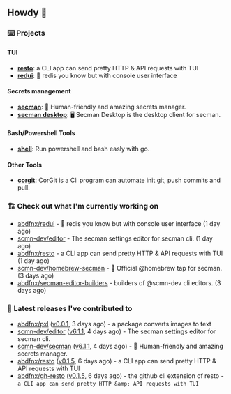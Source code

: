 ## Howdy 👋

### ⌨️ Projects

#### TUI

- [**resto**](https://github.com/abdfnx/resto): a CLI app can send pretty HTTP & API requests with TUI
- [**redui**](https://github.com/abdfnx/redui): 🎲 redis you know but with console user interface

#### Secrets management

- [**secman**](https://github.com/scmn-dev/secman): 👊 Human-friendly and amazing secrets manager.
- [**secman desktop**](https://github.com/scmn-dev/desktop): 🖥️ Secman Desktop is the desktop client for secman.

#### Bash/Powershell Tools

- [**shell**](https://github.com/abdfnx/shell): Run powershell and bash easly with go.

#### Other Tools

- [**corgit**](https://github.com/abdfnx/corgit): CorGit is a Cli program can automate init git, push commits and pull.

### 🏗️ Check out what I'm currently working on


- [abdfnx/redui](https://github.com/abdfnx/redui) - 🎲 redis you know but with console user interface (1 day ago)
- [scmn-dev/editor](https://github.com/scmn-dev/editor) - The secman settings editor for secman cli. (1 day ago)
- [abdfnx/resto](https://github.com/abdfnx/resto) - a CLI app can send pretty HTTP &amp; API requests with TUI (1 day ago)
- [scmn-dev/homebrew-secman](https://github.com/scmn-dev/homebrew-secman) - 🧬 Official @homebrew tap for secman. (3 days ago)
- [abdfnx/secman-editor-builders](https://github.com/abdfnx/secman-editor-builders) - builders of @scmn-dev cli editors. (3 days ago)

### 🔭 Latest releases I've contributed to

- [abdfnx/pxl](https://github.com/abdfnx/pxl) ([v0.0.1](https://github.com/abdfnx/pxl/releases/tag/v0.0.1), 3 days ago) - a package converts images to text
- [scmn-dev/editor](https://github.com/scmn-dev/editor) ([v6.1.1](https://github.com/scmn-dev/editor/releases/tag/v6.1.1), 4 days ago) - The secman settings editor for secman cli.
- [scmn-dev/secman](https://github.com/scmn-dev/secman) ([v6.1.1](https://github.com/scmn-dev/secman/releases/tag/v6.1.1), 4 days ago) - 👊 Human-friendly and amazing secrets manager.
- [abdfnx/resto](https://github.com/abdfnx/resto) ([v0.1.5](https://github.com/abdfnx/resto/releases/tag/v0.1.5), 6 days ago) - a CLI app can send pretty HTTP &amp; API requests with TUI
- [abdfnx/gh-resto](https://github.com/abdfnx/gh-resto) ([v0.1.5](https://github.com/abdfnx/gh-resto/releases/tag/v0.1.5), 6 days ago) - the github cli extension of resto - `a CLI app can send pretty HTTP &amp; API requests with TUI`
